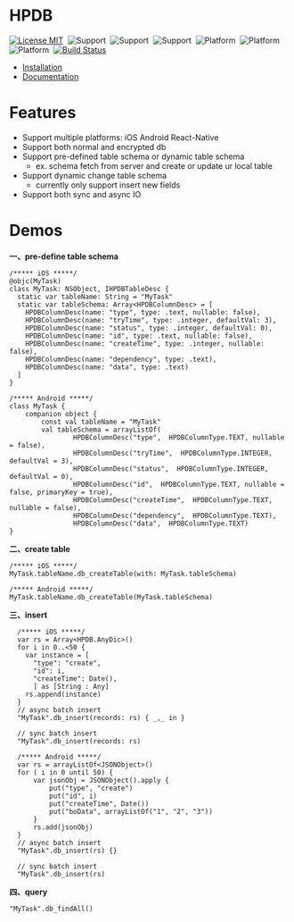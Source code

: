 # HPDB

[![License MIT](https://img.shields.io/badge/license-MIT-green.svg?style=flat)](https://github.com/shuangyu/HPPluginRepo/blob/master/The%20MIT%20License%20(MIT))&nbsp;
![Support](https://img.shields.io/badge/language-swift-orange.svg)&nbsp;
![Support](https://img.shields.io/badge/language-kotlin-orange.svg)&nbsp;
![Support](https://img.shields.io/badge/language-ReactNative-orange.svg)&nbsp;
![Platform](https://img.shields.io/badge/platform-iOS-lightgrey.svg)&nbsp;
![Platform](https://img.shields.io/badge/platform-Android-lightgrey.svg)&nbsp;
![Platform](https://img.shields.io/badge/platform-ReactNative-lightgrey.svg)&nbsp;
[![Build Status](https://api.travis-ci.org/shuangyu/HPPluginRepo.svg?branch=master)](https://travis-ci.org/shuangyu/HPPluginRepo)


+ [Installation](https://github.com/Shuangyu1989/HPDB/wiki/Installation)
+ [Documentation](https://github.com/Shuangyu1989/HPDB/wiki/Guideline)

# Features
+ Support multiple platforms: iOS Android React-Native
+ Support both normal and encrypted db
+ Support pre-defined table schema or dynamic table schema
  + ex. schema fetch from server and create or update ur local table
+ Support dynamic change table schema
  + currently only support insert new fields
+ Support both sync and async IO

# Demos
**一、pre-define table schema**

```
/***** iOS *****/
@objc(MyTask)
class MyTask: NSObject, IHPDBTableDesc {
  static var tableName: String = "MyTask"
  static var tableSchema: Array<HPDBColumnDesc> = [
    HPDBColumnDesc(name: "type", type: .text, nullable: false),
    HPDBColumnDesc(name: "tryTime", type: .integer, defaultVal: 3),
    HPDBColumnDesc(name: "status", type: .integer, defaultVal: 0),
    HPDBColumnDesc(name: "id", type: .text, nullable: false),
    HPDBColumnDesc(name: "createTime", type: .integer, nullable: false),
    HPDBColumnDesc(name: "dependency", type: .text),
    HPDBColumnDesc(name: "data", type: .text)
  ]
}

/***** Android *****/
class MyTask {
    companion object {
        const val tableName = "MyTask"
        val tableSchema = arrayListOf(
                HPDBColumnDesc("type",  HPDBColumnType.TEXT, nullable = false),
                HPDBColumnDesc("tryTime",  HPDBColumnType.INTEGER, defaultVal = 3),
                HPDBColumnDesc("status",  HPDBColumnType.INTEGER, defaultVal = 0),
                HPDBColumnDesc("id",  HPDBColumnType.TEXT, nullable = false, primaryKey = true),
                HPDBColumnDesc("createTime",  HPDBColumnType.TEXT, nullable = false),
                HPDBColumnDesc("dependency",  HPDBColumnType.TEXT),
                HPDBColumnDesc("data",  HPDBColumnType.TEXT)
}
```

**二、create table**

```
/***** iOS *****/
MyTask.tableName.db_createTable(with: MyTask.tableSchema)

/***** Android *****/
MyTask.tableName.db_createTable(MyTask.tableSchema)
```
**三、insert**

```
  /***** iOS *****/
  var rs = Array<HPDB.AnyDic>()
  for i in 0..<50 {
    var instance = [
      "type": "create",
      "id": i,
      "createTime": Date(),
      ] as [String : Any]
    rs.append(instance)
  }
  // async batch insert
  "MyTask".db_insert(records: rs) { _,_ in }
  
  // sync batch insert
  "MyTask".db_insert(records: rs)
  
  /***** Android *****/
  var rs = arrayListOf<JSONObject>()
  for ( i in 0 until 50) {
      var jsonObj = JSONObject().apply {
          put("type", "create")
          put("id", i)
          put("createTime", Date())
          put("boData", arrayListOf("1", "2", "3"))
      }
      rs.add(jsonObj)
  }
  // async batch insert
  "MyTask".db_insert(rs) {}
  
  // sync batch insert
  "MyTask".db_insert(rs)
```
**四、query**
```
"MyTask".db_findAll()
```
